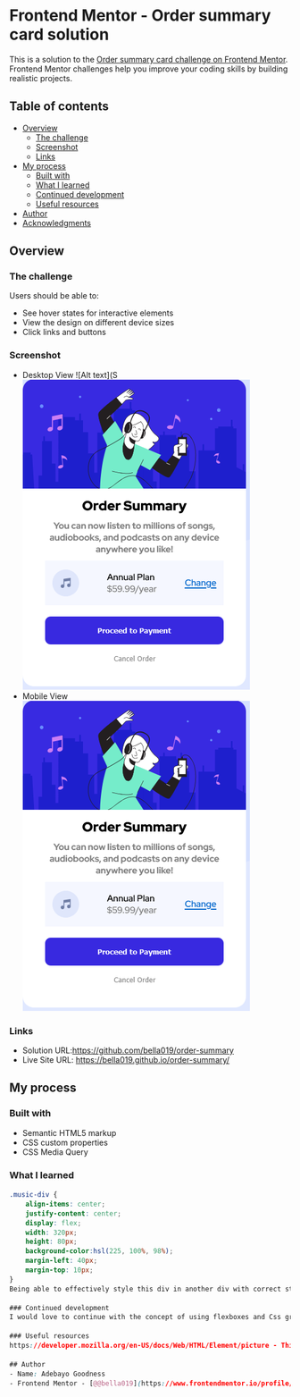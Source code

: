 # Frontend Mentor - Order summary card solution

This is a solution to the [Order summary card challenge on Frontend Mentor](https://www.frontendmentor.io/challenges/order-summary-component-QlPmajDUj). Frontend Mentor challenges help you improve your coding skills by building realistic projects. 

## Table of contents

- [Overview](#overview)
  - [The challenge](#the-challenge)
  - [Screenshot](#screenshot)
  - [Links](#links)
- [My process](#my-process)
  - [Built with](#built-with)
  - [What I learned](#what-i-learned)
  - [Continued development](#continued-development)
  - [Useful resources](#useful-resources)
- [Author](#author)
- [Acknowledgments](#acknowledgments)

## Overview

### The challenge

Users should be able to:

- See hover states for interactive elements
- View the design on different device sizes
- Click links and buttons
### Screenshot
- Desktop View 
![Alt text](S![Alt text](Screenshot%202023-03-01%20at%2022-52-23%20Order%20Summary%20Front-end%20Mentor.png)
- Mobile View 
![Alt text](Screenshot%202023-03-01%20at%2022-52-23%20Order%20Summary%20Front-end%20Mentor.png)

### Links

- Solution URL:https://github.com/bella019/order-summary
- Live Site URL: https://bella019.github.io/order-summary/

## My process

### Built with

- Semantic HTML5 markup
- CSS custom properties
- CSS Media Query

### What I learned

```Css
.music-div {
    align-items: center;
    justify-content: center;
    display: flex;
    width: 320px;
    height: 80px;
    background-color:hsl(225, 100%, 98%);
    margin-left: 40px;
    margin-top: 10px;
}
Being able to effectively style this div in another div with correct style 

### Continued development
I would love to continue with the concept of using flexboxes and Css grid properities

### Useful resources
https://developer.mozilla.org/en-US/docs/Web/HTML/Element/picture - This helped with picture inserting

## Author
- Name: Adebayo Goodness
- Frontend Mentor - [@@bella019](https://www.frontendmentor.io/profile/@bella019)

